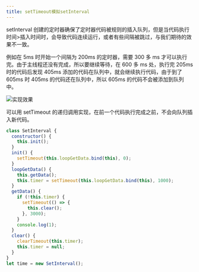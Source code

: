 ```yaml
---
title: setTimeout模拟setInterval
---
```


setInterval 创建的定时器确保了定时器代码被规则的插入队列，但是当代码执行时间>插入时间时，会导致代码连续运行，或者有些间隔被跳过，与我们期待的效果不一致。

例如在 5ms 时开始一个间隔为 200ms 的定时器，需要 300 多 ms 才可以执行完。由于主线程还没有完成，所以要继续等待，在 600 多 ms 处，执行完 205ms 时的代码后发现 405ms 添加的代码在队列中，就会继续执行代码，由于到了 605ms 时 405ms 的代码还在队列中，所以 605ms 的代码不会被添加到队列中。

![实现效果](/img/setinterval-demo.jpg)

可以用 setTimeout 的递归调用实现，在前一个代码执行完成之前，不会向队列插入新代码。

```javascript
class SetInterval {
  constructor() {
    this.init();
  }
  init() {
    setTimeout(this.loopGetData.bind(this), 0);
  }
  loopGetData() {
    this.getData();
    this.timer = setTimeout(this.loopGetData.bind(this), 1000);
  }
  getData() {
    if (!this.timer) {
      setTimeout(() => {
        this.clear();
      }, 3000);
    }
    console.log(1);
  }
  clear() {
    clearTimeout(this.timer);
    this.timer = null;
  }
}
let time = new SetInterval();
```

